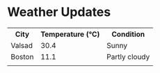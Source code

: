 # Weather Updates

<!-- WEATHER-UPDATE-START -->
<table><tr><th>City</th><th>Temperature (°C)</th><th>Condition</th></tr><tr><td>Valsad</td><td>30.4</td><td>Sunny</td></tr><tr><td>Boston</td><td>11.1</td><td>Partly cloudy</td></tr><tr><td></td><td></td><td></td></tr></table>
<!-- WEATHER-UPDATE-END -->
